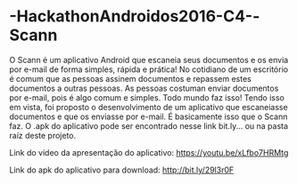 # -HackathonAndroidos2016-C4--Scann

O Scann é um aplicativo Android que escaneia seus documentos e os envia por e-mail de forma simples, rápida e prática!
No cotidiano de um escritório é comum que as pessoas assinem documentos e repassem estes documentos a outras pessoas. As pessoas costuman enviar documentos por e-mail, pois é algo comum e simples. Todo mundo faz isso!
Tendo isso em vista, foi proposto o desenvolvimento de um aplicativo que escaneiasse documentos e que os enviasse por e-mail. É basicamente isso que o Scann faz.
O .apk do aplicativo pode ser encontrado nesse link bit.ly... ou na pasta raíz deste projeto.


Link do vídeo da apresentação do aplicativo: https://youtu.be/xLfbo7HRMtg


Link do apk do aplicativo para download: http://bit.ly/29l3r0F
